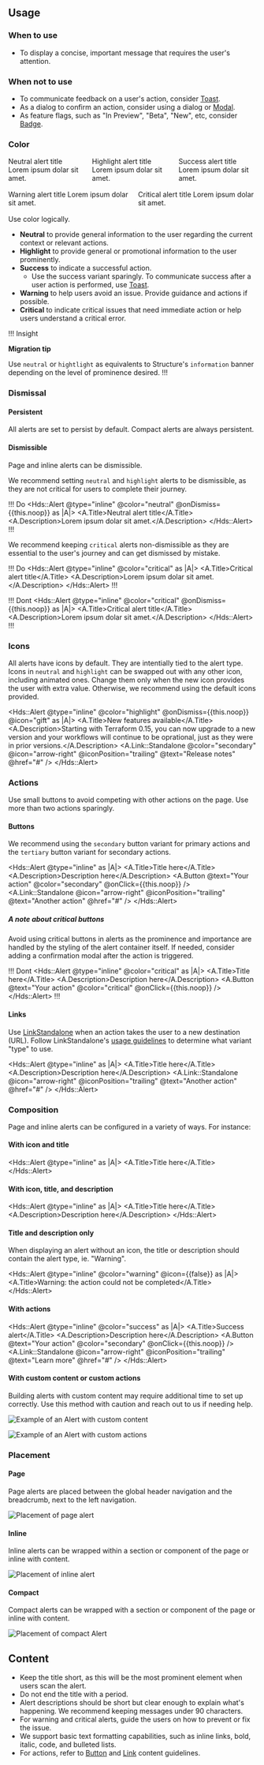 ## Usage
### When to use

- To display a concise, important message that requires the user's attention.

### When not to use

- To communicate feedback on a user's action, consider [Toast](/components/toast/overview).
- As a dialog to confirm an action, consider using a dialog or [Modal](/components/modal/overview).
- As feature flags, such as "In Preview", "Beta", "New", etc, consider [Badge](/components/badge/overview).

### Color
<div style="display: flex; gap: 1rem;">
  <Hds::Alert @type="inline" @color="neutral" as |A|>
    <A.Title>Neutral alert title</A.Title>
    <A.Description>Lorem ipsum dolar sit amet.</A.Description>
  </Hds::Alert>
  <Hds::Alert @type="inline" @color="highlight" as |A|>
    <A.Title>Highlight alert title</A.Title>
    <A.Description>Lorem ipsum dolar sit amet.</A.Description>
  </Hds::Alert>
  <Hds::Alert @type="inline" @color="success" as |A|>
    <A.Title>Success alert title</A.Title>
    <A.Description>Lorem ipsum dolar sit amet.</A.Description>
  </Hds::Alert>
</div>
<div style="display: flex; gap: 1rem; margin: 16px 0px;">
  <Hds::Alert @type="inline" @color="warning" as |A|>
    <A.Title>Warning alert title</A.Title>
    <A.Description>Lorem ipsum dolar sit amet.</A.Description>
  </Hds::Alert>
  <Hds::Alert @type="inline" @color="critical" as |A|>
    <A.Title>Critical alert title</A.Title>
    <A.Description>Lorem ipsum dolar sit amet.</A.Description>
  </Hds::Alert>
</div>

Use color logically.

- **Neutral** to provide general information to the user regarding the current context or relevant actions.
- **Highlight** to provide general or promotional information to the user prominently.
- **Success** to indicate a successful action.
    - Use the success variant sparingly. To communicate success after a user action is performed, use [Toast](/components/toast/overview).
- **Warning** to help users avoid an issue. Provide guidance and actions if possible.
- **Critical** to indicate critical issues that need immediate action or help users understand a critical error.

!!! Insight

**Migration tip**

Use `neutral` or `hightlight` as equivalents to Structure's `information` banner depending on the level of prominence desired.
!!!

### Dismissal
#### Persistent
All alerts are set to persist by default. Compact alerts are always persistent.

#### Dismissible
Page and inline alerts can be dismissible. 

We recommend setting `neutral` and `highlight` alerts to be dismissible, as they are not critical for users to complete their journey.

!!! Do
<Hds::Alert @type="inline" @color="neutral" @onDismiss={{this.noop}} as |A|>
  <A.Title>Neutral alert title</A.Title>
  <A.Description>Lorem ipsum dolar sit amet.</A.Description>
</Hds::Alert>
!!!

We recommend keeping `critical` alerts non-dismissible as they are essential to the user's journey and can get dismissed by mistake. 

!!! Do
<Hds::Alert @type="inline" @color="critical" as |A|>
  <A.Title>Critical alert title</A.Title>
  <A.Description>Lorem ipsum dolar sit amet.</A.Description>
</Hds::Alert>
!!!

!!! Dont
<Hds::Alert @type="inline" @color="critical" @onDismiss={{this.noop}} as |A|>
  <A.Title>Critical alert title</A.Title>
  <A.Description>Lorem ipsum dolar sit amet.</A.Description>
</Hds::Alert>
!!!

### Icons
All alerts have icons by default. They are intentially tied to the alert type. Icons in `neutral` and `highlight` can be swapped out with any other icon, including animated ones. Change them only when the new icon provides the user with extra value. Otherwise, we recommend using the default icons provided.

<Hds::Alert @type="inline" @color="highlight" @onDismiss={{this.noop}} @icon="gift" as |A|>
  <A.Title>New features available</A.Title>
  <A.Description>Starting with Terraform 0.15, you can now upgrade to a new version and your workflows will continue to be oprational, just as they were in prior versions.</A.Description>
  <A.Link::Standalone @color="secondary" @icon="arrow-right" @iconPosition="trailing" @text="Release notes" @href="#" />
</Hds::Alert>

### Actions
Use small buttons to avoid competing with other actions on the page. Use more than two actions sparingly.

#### Buttons
We recommend using the `secondary` button variant for primary actions and the `tertiary` button variant for secondary actions.

<Hds::Alert @type="inline" as |A|>
  <A.Title>Title here</A.Title>
  <A.Description>Description here</A.Description>
  <A.Button @text="Your action" @color="secondary" @onClick={{this.noop}} />
  <A.Link::Standalone @icon="arrow-right" @iconPosition="trailing" @text="Another action" @href="#" />
</Hds::Alert>

##### A note about critical buttons
Avoid using critical buttons in alerts as the prominence and importance are handled by the styling of the alert container itself. If needed, consider adding a confirmation modal after the action is triggered.

!!! Dont
<Hds::Alert @type="inline" @color="critical" as |A|>
  <A.Title>Title here</A.Title>
  <A.Description>Description here</A.Description>
  <A.Button @text="Your action" @color="critical" @onClick={{this.noop}} />
</Hds::Alert>
!!!

#### Links
Use [LinkStandalone](/components/link/standalone/overview) when an action takes the user to a new destination (URL). Follow LinkStandalone's [usage guidelines](https://www.figma.com/file/8I4u10OyhYZIea4MpXwJwm/Design-guidelines-migration?node-id=2522%3A8014) to determine what variant "type" to use.

<Hds::Alert @type="inline" as |A|>
  <A.Title>Title here</A.Title>
  <A.Description>Description here</A.Description>
  <A.Link::Standalone @icon="arrow-right" @iconPosition="trailing" @text="Another action" @href="#" />
</Hds::Alert>

### Composition
Page and inline alerts can be configured in a variety of ways. For instance: 

#### With icon and title
<Hds::Alert @type="inline" as |A|>
  <A.Title>Title here</A.Title>
</Hds::Alert>

#### With icon, title, and description
<Hds::Alert @type="inline" as |A|>
  <A.Title>Title here</A.Title>
  <A.Description>Description here</A.Description>
</Hds::Alert>

#### Title and description only
When displaying an alert without an icon, the title or description should contain the alert type, ie. "Warning".

<Hds::Alert @type="inline" @color="warning" @icon={{false}} as |A|>
  <A.Title>Warning: the action could not be completed</A.Title>
</Hds::Alert>

#### With actions
<Hds::Alert @type="inline" @color="success" as |A|>
  <A.Title>Success alert</A.Title>
  <A.Description>Description here</A.Description>
  <A.Button @text="Your action" @color="secondary" @onClick={{this.noop}} />
  <A.Link::Standalone @icon="arrow-right" @iconPosition="trailing" @text="Learn more" @href="#" />
</Hds::Alert>

#### With custom content or custom actions
Building alerts with custom content may require additional time to set up correctly. Use this method with caution and reach out to us if needing help.

![Example of an Alert with custom content](/assets/components/alert/alert-with_custom_content.png)

![Example of an Alert with custom actions](/assets/components/alert/alert-with_custom_actions.png)


### Placement
#### Page
Page alerts are placed between the global header navigation and the breadcrumb, next to the left navigation.

![Placement of page alert](/assets/components/alert/alert-placement-page.png)

#### Inline
Inline alerts can be wrapped within a section or component of the page or inline with content.

![Placement of inline alert](/assets/components/alert/alert-placement-inline.png)

#### Compact
Compact alerts can be wrapped with a section or component of the page or inline with content.

![Placement of compact Alert](/assets/components/alert/alert-placement-compact.png)


## Content
- Keep the title short, as this will be the most prominent element when users scan the alert.
- Do not end the title with a period.
- Alert descriptions should be short but clear enough to explain what's happening. We recommend keeping messages under 90 characters.
- For warning and critical alerts, guide the users on how to prevent or fix the issue.
- We support basic text formatting capabilities, such as inline links, bold, italic, code, and bulleted lists.
- For actions, refer to [Button](/components/button) and [Link](/components/link/standalone) content guidelines.